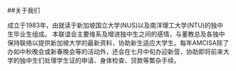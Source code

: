 
##关于我们

成立于1983年，由就读于新加坡国立大学(NUS)以及南洋理工大学(NTU)的独中生毕业生组成。 本联谊会主要维系及增进独中生之间的感情，与董教总及各独中保持联络以提供新加坡大学的最新资料，协助新生适应大学生。每年AMCISA除了办如中秋晚会或新春晚会等的活动外，还会在七月中旬办迎新营，协助即将前来大学的独中生们处理学生证的申请、身体检查、贷款等繁杂手续。